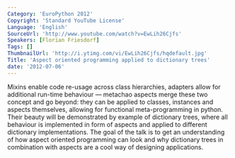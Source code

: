 ```yaml
---
Category: 'EuroPython 2012'
Copyright: 'Standard YouTube License'
Language: 'English'
SourceUrl: 'http://www.youtube.com/watch?v=EwLih26Cjfs'
Speakers: [Florian Friesdorf]
Tags: []
ThumbnailUrl: 'http://i.ytimg.com/vi/EwLih26Cjfs/hqdefault.jpg'
Title: 'Aspect oriented programming applied to dictionary trees'
date: '2012-07-06'
---
```

Mixins enable code re-usage across class hierarchies, adapters allow for
additional run-time behaviour — metachao aspects merge these two concept and
go beyond: they can be applied to classes, instances and aspects themselves,
allowing for functional meta-programming in python. Their beauty will be
demonstrated by example of dictionary trees, where all behaviour is
implemented in form of aspects and applied to different dictionary
implementations. The goal of the talk is to get an understanding of how aspect
oriented programming can look and why dictionary trees in combination with
aspects are a cool way of designing applications.
